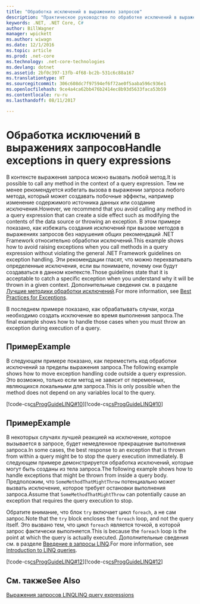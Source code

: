 ```yaml
---
title: "Обработка исключений в выражениях запросов"
description: "Практическое руководство по обработке исключений в выражениях запросов."
keywords: .NET, .NET Core, C#
author: BillWagner
manager: wpickett
ms.author: wiwagn
ms.date: 12/1/2016
ms.topic: article
ms.prod: .net-core
ms.technology: .net-core-technologies
ms.devlang: dotnet
ms.assetid: 2bf0c397-13fb-4f68-bc2b-531c6c88a167
ms.translationtype: HT
ms.sourcegitcommit: 306c608dc7f97594ef6f72ae0f5aaba596c936e1
ms.openlocfilehash: 9ce4a4ca62bb476b2414ec8b93d5633faca53b59
ms.contentlocale: ru-ru
ms.lasthandoff: 08/11/2017

---
```

# <a name="handle-exceptions-in-query-expressions"></a><span data-ttu-id="54ed2-104">Обработка исключений в выражениях запросов</span><span class="sxs-lookup"><span data-stu-id="54ed2-104">Handle exceptions in query expressions</span></span>

<span data-ttu-id="54ed2-105">В контексте выражения запроса можно вызвать любой метод.</span><span class="sxs-lookup"><span data-stu-id="54ed2-105">It is possible to call any method in the context of a query expression.</span></span> <span data-ttu-id="54ed2-106">Тем не менее рекомендуется избегать вызова в выражении запроса любого метода, который может создавать побочные эффекты, например изменение содержимого источника данных или создание исключения.</span><span class="sxs-lookup"><span data-stu-id="54ed2-106">However, we recommend that you avoid calling any method in a query expression that can create a side effect such as modifying the contents of the data source or throwing an exception.</span></span> <span data-ttu-id="54ed2-107">В этом примере показано, как избежать создания исключений при вызове методов в выражениях запросов без нарушения общих рекомендаций .NET Framework относительно обработки исключений.</span><span class="sxs-lookup"><span data-stu-id="54ed2-107">This example shows how to avoid raising exceptions when you call methods in a query expression without violating the general .NET Framework guidelines on exception handling.</span></span> <span data-ttu-id="54ed2-108">Эти рекомендации гласят, что можно перехватывать определенные исключения, если вы понимаете, почему они будут создаваться в данном контексте.</span><span class="sxs-lookup"><span data-stu-id="54ed2-108">Those guidelines state that it is acceptable to catch a specific exception when you understand why it will be thrown in a given context.</span></span> <span data-ttu-id="54ed2-109">Дополнительные сведения см. в разделе [Лучшие методики обработки исключений](../../standard/exceptions/best-practices-for-exceptions.md).</span><span class="sxs-lookup"><span data-stu-id="54ed2-109">For more information, see [Best Practices for Exceptions](../../standard/exceptions/best-practices-for-exceptions.md).</span></span>  
  
 <span data-ttu-id="54ed2-110">В последнем примере показано, как обрабатывать случаи, когда необходимо создать исключение во время выполнения запроса.</span><span class="sxs-lookup"><span data-stu-id="54ed2-110">The final example shows how to handle those cases when you must throw an exception during execution of a query.</span></span>  
  
## <a name="example"></a><span data-ttu-id="54ed2-111">Пример</span><span class="sxs-lookup"><span data-stu-id="54ed2-111">Example</span></span>  

 <span data-ttu-id="54ed2-112">В следующем примере показано, как переместить код обработки исключений за пределы выражения запроса.</span><span class="sxs-lookup"><span data-stu-id="54ed2-112">The following example shows how to move exception handling code outside a query expression.</span></span> <span data-ttu-id="54ed2-113">Это возможно, только если метод не зависит от переменных, являющихся локальными для запроса.</span><span class="sxs-lookup"><span data-stu-id="54ed2-113">This is only possible when the method does not depend on any variables local to the query.</span></span>  
  
 <span data-ttu-id="54ed2-114">[!code-cs[csProgGuideLINQ#10](../../../samples/snippets/csharp/concepts/linq/how-to-handle-exceptions-in-query-expressions_1.cs)]</span><span class="sxs-lookup"><span data-stu-id="54ed2-114">[!code-cs[csProgGuideLINQ#10](../../../samples/snippets/csharp/concepts/linq/how-to-handle-exceptions-in-query-expressions_1.cs)]</span></span>  
  
## <a name="example"></a><span data-ttu-id="54ed2-115">Пример</span><span class="sxs-lookup"><span data-stu-id="54ed2-115">Example</span></span> 

 <span data-ttu-id="54ed2-116">В некоторых случаях лучшей реакцией на исключение, которое вызывается в запросе, будет немедленное прекращение выполнения запроса.</span><span class="sxs-lookup"><span data-stu-id="54ed2-116">In some cases, the best response to an exception that is thrown from within a query might be to stop the query execution immediately.</span></span> <span data-ttu-id="54ed2-117">В следующем примере демонстрируется обработка исключений, которые могут быть созданы из тела запроса.</span><span class="sxs-lookup"><span data-stu-id="54ed2-117">The following example shows how to handle exceptions that might be thrown from inside a query body.</span></span> <span data-ttu-id="54ed2-118">Предположим, что `SomeMethodThatMightThrow` потенциально может вызвать исключение, которое требует остановки выполнения запроса.</span><span class="sxs-lookup"><span data-stu-id="54ed2-118">Assume that `SomeMethodThatMightThrow` can potentially cause an exception that requires the query execution to stop.</span></span>  
  
 <span data-ttu-id="54ed2-119">Обратите внимание, что блок `try` включает цикл `foreach`, а не сам запрос.</span><span class="sxs-lookup"><span data-stu-id="54ed2-119">Note that the `try` block encloses the `foreach` loop, and not the query itself.</span></span> <span data-ttu-id="54ed2-120">Это вызвано тем, что цикл `foreach` является точкой, в которой запрос фактически выполняется.</span><span class="sxs-lookup"><span data-stu-id="54ed2-120">This is because the `foreach` loop is the point at which the query is actually executed.</span></span> <span data-ttu-id="54ed2-121">Дополнительные сведения см. в разделе [Введение в запросы LINQ](../programming-guide/concepts/linq/introduction-to-linq-queries.md).</span><span class="sxs-lookup"><span data-stu-id="54ed2-121">For more information, see [Introduction to LINQ queries](../programming-guide/concepts/linq/introduction-to-linq-queries.md).</span></span>  
  
 <span data-ttu-id="54ed2-122">[!code-cs[csProgGuideLINQ#12](../../../samples/snippets/csharp/concepts/linq/how-to-handle-exceptions-in-query-expressions_2.cs)]</span><span class="sxs-lookup"><span data-stu-id="54ed2-122">[!code-cs[csProgGuideLINQ#12](../../../samples/snippets/csharp/concepts/linq/how-to-handle-exceptions-in-query-expressions_2.cs)]</span></span>  
  

## <a name="see-also"></a><span data-ttu-id="54ed2-123">См. также</span><span class="sxs-lookup"><span data-stu-id="54ed2-123">See Also</span></span>  
 [<span data-ttu-id="54ed2-124">Выражения запросов LINQ</span><span class="sxs-lookup"><span data-stu-id="54ed2-124">LINQ query expressions</span></span>](index.md)

